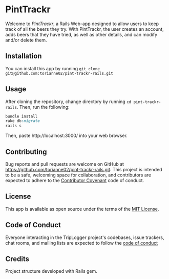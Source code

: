 # PintTrackr
Welcome to *PintTrackr*, a Rails Web-app designed to allow users to keep track of all the beers they try. With PintTrackr, the user creates an account, adds beers that they have tried, as well as other details, and can modify and/or delete them.

## Installation
You can install this app by running `git clone git@github.com:torianne02/pint-trackr-rails.git`

## Usage
After cloning the repository, change directory by running `cd pint-trackr-rails`.
Then, run the following:
```ruby
bundle install
rake db:migrate
rails s
```
Then, paste http://localhost:3000/ into your web browser.

## Contributing
Bug reports and pull requests are welcome on GitHub at https://github.com/torianne02/pint-trackr-rails.git. This project is intended to be a safe, welcoming space for collaboration, and contributors are expected to adhere to the [Contributor Covenant](http://contributor-covenant.org) code of conduct.

## License
This app is available as open source under the terms of the [MIT License](https://opensource.org/licenses/MIT).

## Code of Conduct
Everyone interacting in the TripLogger project's codebases, issue trackers, chat rooms, and mailing lists are expected to follow the [code of conduct](https://github.com/torianne02/pint-trackr-rails/blob/master/CODE_OF_CONDUCT.md)

## Credits
Project structure developed with Rails gem.
